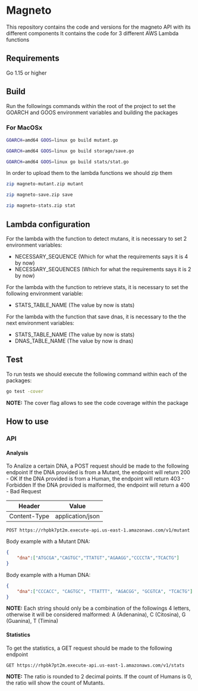 # Magneto
This repository contains the code and versions for the magneto API with its different components
It contains the code for 3 different AWS Lambda functions 

## Requirements ##
Go 1.15 or higher

## Build ##
Run the followings commands within the root of the project to set the GOARCH and GOOS environment variables and building the packages

### For MacOSx ###
```bash
GOARCH=amd64 GOOS=linux go build mutant.go
```
```bash
GOARCH=amd64 GOOS=linux go build storage/save.go
```
```bash
GOARCH=amd64 GOOS=linux go build stats/stat.go
```

In order to upload them to the lambda functions we should zip them
```bash
zip magneto-mutant.zip mutant
```
```bash
zip magneto-save.zip save
```
```bash
zip magneto-stats.zip stat
```

## Lambda configuration ##
For the lambda with the function to detect mutans, it is necessary to set 2 environment variables:
* NECESSARY_SEQUENCE (Which for what the requirements says it is 4 by now)
* NECESSARY_SEQUENCES (Which for what the requirements says it is 2 by now)

For the lambda with the function to retrieve stats, it is necessary to set the following environment variable:
* STATS_TABLE_NAME (The value by now is stats)

For the lambda with the function that save dnas, it is necessary to the the next environment variables:
* STATS_TABLE_NAME (The value by now is stats)
* DNAS_TABLE_NAME (The value by now is dnas)

## Test ##

To run tests we should execute the following command within each of the packages:
```bash
go test -cover
```
__NOTE:__ The cover flag allows to see the code coverage within the package

## How to use ##

### API ###
#### Analysis ####
To Analize a certain DNA, a POST request should be made to the following endpoint 
If the DNA provided is from a Mutant, the endpoint will return 200 - OK
If the DNA provided is from a Human, the endpoint will return 403 - Forbidden
If the DNA provided is malformed, the endpoint will return a 400 - Bad Request

Header       | Value
------------ | -------------
Content-Type | application/json

```
POST https://rhpbk7pt2m.execute-api.us-east-1.amazonaws.com/v1/mutant
```
Body example with a Mutant DNA:
```json
{
    "dna":["ATGCGA","CAGTGC","TTATGT","AGAAGG","CCCCTA","TCACTG"]
}
```
Body example with a Human DNA:
```json
{
    "dna":["CCCACC", "CAGTGC", "TTATTT", "AGACGG", "GCGTCA", "TCACTG"]
}
```
__NOTE:__ Each string should only be a combination of the followings 4 letters, otherwise it will be considered malformed: A (Adenanina), C (Citosina), G (Guanina), T (Timina)

#### Statistics ####
To get the statistics, a GET request should be made to the following endpoint
```
GET https://rhpbk7pt2m.execute-api.us-east-1.amazonaws.com/v1/stats
```
__NOTE:__ The ratio is rounded to 2 decimal points. If the count of Humans is 0, the ratio will show the count of Mutants.


